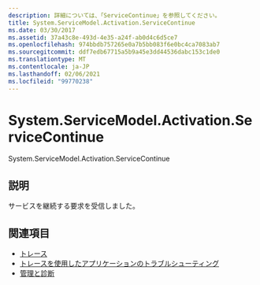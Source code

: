 ```yaml
---
description: 詳細については、「ServiceContinue」を参照してください。
title: System.ServiceModel.Activation.ServiceContinue
ms.date: 03/30/2017
ms.assetid: 37a43c8e-493d-4e35-a24f-ab0d4c6d5ce7
ms.openlocfilehash: 974bbdb757265e0a7b5bb083f6e0bc4ca7083ab7
ms.sourcegitcommit: ddf7edb67715a5b9a45e3dd44536dabc153c1de0
ms.translationtype: MT
ms.contentlocale: ja-JP
ms.lasthandoff: 02/06/2021
ms.locfileid: "99770238"
---
```

# <a name="systemservicemodelactivationservicecontinue"></a>System.ServiceModel.Activation.ServiceContinue

System.ServiceModel.Activation.ServiceContinue  
  
## <a name="description"></a>説明  

 サービスを継続する要求を受信しました。  
  
## <a name="see-also"></a>関連項目

- [トレース](index.md)
- [トレースを使用したアプリケーションのトラブルシューティング](using-tracing-to-troubleshoot-your-application.md)
- [管理と診断](../index.md)
